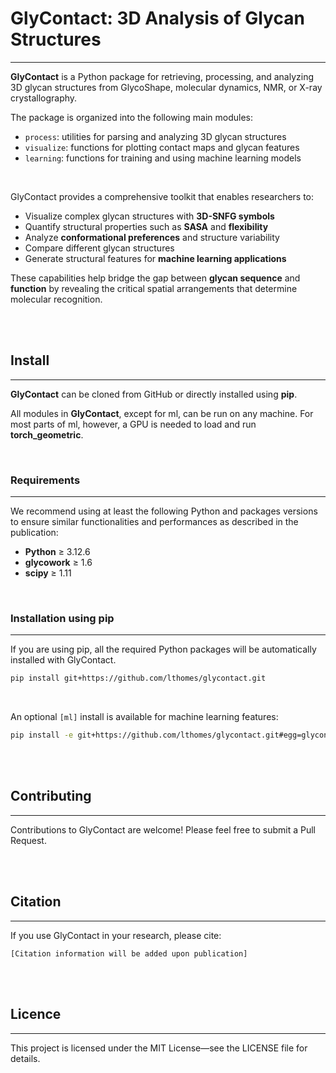 # GlyContact: 3D Analysis of Glycan Structures
---
**GlyContact** is a Python package for retrieving, processing, and analyzing 3D glycan structures from GlycoShape, molecular dynamics, NMR, or X-ray crystallography.

The package is organized into the following main modules:

- `process`: utilities for parsing and analyzing 3D glycan structures
- `visualize`: functions for plotting contact maps and glycan features
- `learning`: functions for training and using machine learning models

<br>

GlyContact provides a comprehensive toolkit that enables researchers to:

- Visualize complex glycan structures with **3D-SNFG symbols**
- Quantify structural properties such as **SASA** and **flexibility**
- Analyze **conformational preferences** and structure variability
- Compare different glycan structures
- Generate structural features for **machine learning applications**

These capabilities help bridge the gap between **glycan sequence** and **function** by revealing the critical spatial arrangements that determine molecular recognition.

<br><br>


## **Install**
---
**GlyContact** can be cloned from GitHub or directly installed using **pip**.

All modules in **GlyContact**, except for ml, can be run on any machine. For most parts of ml, however, a GPU is needed to load and run **torch_geometric**.

<br>

### **Requirements**
---
We recommend using at least the following Python and packages versions to ensure similar functionalities and performances as described in the publication: 

- **Python** ≥ 3.12.6 
- **glycowork** ≥ 1.6 
- **scipy** ≥ 1.11

<br>

### **Installation using pip**
---
If you are using pip, all the required Python packages will be automatically installed with GlyContact.

```bash
pip install git+https://github.com/lthomes/glycontact.git
```

<br>

An optional `[ml]` install is available for machine learning features:

```bash
pip install -e git+https://github.com/lthomes/glycontact.git#egg=glycontact[ml]
```

<br><br>

## **Contributing**
---
Contributions to GlyContact are welcome! Please feel free to submit a Pull Request.

<br><br>

## **Citation**
---
If you use GlyContact in your research, please cite:

```[Citation information will be added upon publication]```

<br><br>

## **Licence**
---
This project is licensed under the MIT License—see the LICENSE file for details.

```  ```

